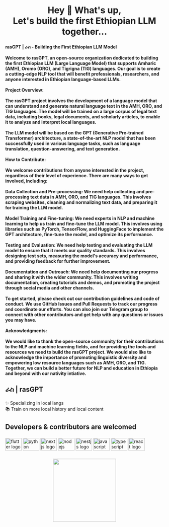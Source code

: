 <h1 align="center">Hey 👋 What's up, <br>Let's build the first Ethiopian LLM together...</h1>

###

<h4 align="left">rasGPT | ራስ - Building the First Ethiopian LLM Model<br><br>Welcome to rasGPT, an open-source organization dedicated to building the first Ethiopian LLM (Large Language Model) that supports Amharic (AMH), Oromo (ORO), and Tigrigna (TIG) languages. Our goal is to create a cutting-edge NLP tool that will benefit professionals, researchers, and anyone interested in Ethiopian language-based LLMs.<br><br>Project Overview:<br><br>The rasGPT project involves the development of a language model that can understand and generate natural language text in the AMH, ORO, and TIG languages. The model will be trained on a large corpus of legal text data, including books, legal documents, and scholarly articles, to enable it to analyze and interpret local languages.<br><br>The LLM model will be based on the GPT (Generative Pre-trained Transformer) architecture, a state-of-the-art NLP model that has been successfully used in various language tasks, such as language translation, question-answering, and text generation.<br><br>How to Contribute:<br><br>We welcome contributions from anyone interested in the project, regardless of their level of experience. There are many ways to get involved, including:<br><br>Data Collection and Pre-processing: We need help collecting and pre-processing text data in AMH, ORO, and TIG languages. This involves scraping websites, cleaning and normalizing text data, and preparing it for training the LLM model.<br><br>Model Training and Fine-tuning: We need experts in NLP and machine learning to help us train and fine-tune the LLM model. This involves using libraries such as PyTorch, TensorFlow, and HuggingFace to implement the GPT architecture, fine-tune the model, and optimize its performance.<br><br>Testing and Evaluation: We need help testing and evaluating the LLM model to ensure that it meets our quality standards. This involves designing test sets, measuring the model's accuracy and performance, and providing feedback for further improvement.<br><br>Documentation and Outreach: We need help documenting our progress and sharing it with the wider community. This involves writing documentation, creating tutorials and demos, and promoting the project through social media and other channels.<br><br>To get started, please check out our contribution guidelines and code of conduct. We use GitHub Issues and Pull Requests to track our progress and coordinate our efforts. You can also join our Telegram group to connect with other contributors and get help with any questions or issues you may have.<br><br>Acknowledgments:<br><br>We would like to thank the open-source community for their contributions to the NLP and machine learning fields, and for providing the tools and resources we need to build the rasGPT project. We would also like to acknowledge the importance of promoting linguistic diversity and empowering low resource languages such as AMH, ORO, and TIG. Together, we can build a better future for NLP and education in Ethiopia and beyond with our nativity intiative.</h4>

###

<h2 align="left">ራስ | rasGPT</h2>

###

<p align="left">✨ Specializing in local langs<br>📚 Train on more local history and local content</p>

###

<h2 align="left">Developers & contributors are welcomed</h2>

###

<div align="left">
  <img src="https://cdn.jsdelivr.net/gh/devicons/devicon/icons/flutter/flutter-original.svg" height="40" width="52" alt="flutter logo"  />
  <img src="https://cdn.jsdelivr.net/gh/devicons/devicon/icons/python/python-original.svg" height="40" width="52" alt="python logo"  />
  <img src="https://cdn.jsdelivr.net/gh/devicons/devicon/icons/nextjs/nextjs-original.svg" height="40" width="52" alt="nextjs logo"  />
  <img src="https://cdn.jsdelivr.net/gh/devicons/devicon/icons/nodejs/nodejs-original.svg" height="40" width="52" alt="nodejs logo"  />
  <img src="https://cdn.jsdelivr.net/gh/devicons/devicon/icons/nestjs/nestjs-plain.svg" height="40" width="52" alt="nestjs logo"  />
  <img src="https://cdn.jsdelivr.net/gh/devicons/devicon/icons/javascript/javascript-original.svg" height="40" width="52" alt="javascript logo"  />
  <img src="https://cdn.jsdelivr.net/gh/devicons/devicon/icons/typescript/typescript-original.svg" height="40" width="52" alt="typescript logo"  />
  <img src="https://cdn.jsdelivr.net/gh/devicons/devicon/icons/react/react-original.svg" height="40" width="52" alt="react logo"  />
</div>

###

<div align="center">
  <img height="200" src="https://avatars.githubusercontent.com/u/132229437?s=200&v=4"  />
</div>

###
